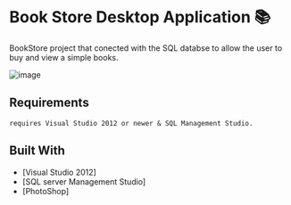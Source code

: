 # **Book Store Desktop Application :books:**
  BookStore project that conected with the SQL databse to allow the user to buy and view a simple books.

![image](https://media.giphy.com/media/lL1XNLeWn6qaI/giphy.gif)

## Requirements
```
requires Visual Studio 2012 or newer & SQL Management Studio.
```

## Built With
* [Visual Studio 2012]
* [SQL server Management Studio]
* [PhotoShop]  

